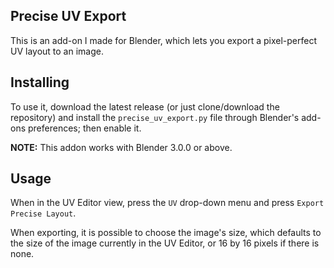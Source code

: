 ## Precise UV Export

This is an add-on I made for Blender, which lets you export a pixel-perfect UV layout to an image.

## Installing

To use it, download the latest release (or just clone/download the repository) and install the `precise_uv_export.py` file through Blender's add-ons preferences; then enable it.

**NOTE:** This addon works with Blender 3.0.0 or above.

## Usage

When in the UV Editor view, press the `UV` drop-down menu and press `Export Precise Layout`.

When exporting, it is possible to choose the image's size, which defaults to the size of the image currently in the UV Editor, or 16 by 16 pixels if there is none.